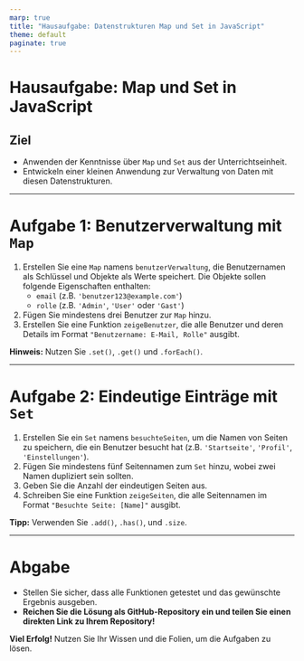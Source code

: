```yaml
---
marp: true
title: "Hausaufgabe: Datenstrukturen Map und Set in JavaScript"
theme: default
paginate: true
---
```


# Hausaufgabe: Map und Set in JavaScript

## Ziel
- Anwenden der Kenntnisse über `Map` und `Set` aus der Unterrichtseinheit.
- Entwickeln einer kleinen Anwendung zur Verwaltung von Daten mit diesen Datenstrukturen.

---

# Aufgabe 1: Benutzerverwaltung mit `Map`
1. Erstellen Sie eine `Map` namens `benutzerVerwaltung`, die Benutzernamen als Schlüssel und Objekte als Werte speichert. Die Objekte sollen folgende Eigenschaften enthalten:
   - `email` (z.B. `'benutzer123@example.com'`)
   - `rolle` (z.B. `'Admin'`, `'User'` oder `'Gast'`)
2. Fügen Sie mindestens drei Benutzer zur `Map` hinzu.
3. Erstellen Sie eine Funktion `zeigeBenutzer`, die alle Benutzer und deren Details im Format `"Benutzername: E-Mail, Rolle"` ausgibt.

**Hinweis:** Nutzen Sie `.set()`, `.get()` und `.forEach()`.

---

# Aufgabe 2: Eindeutige Einträge mit `Set`
1. Erstellen Sie ein `Set` namens `besuchteSeiten`, um die Namen von Seiten zu speichern, die ein Benutzer besucht hat (z.B. `'Startseite'`, `'Profil'`, `'Einstellungen'`).
2. Fügen Sie mindestens fünf Seitennamen zum `Set` hinzu, wobei zwei Namen dupliziert sein sollten.
3. Geben Sie die Anzahl der eindeutigen Seiten aus.
4. Schreiben Sie eine Funktion `zeigeSeiten`, die alle Seitennamen im Format `"Besuchte Seite: [Name]"` ausgibt.

**Tipp:** Verwenden Sie `.add()`, `.has()`, und `.size`.

---

# Abgabe
- Stellen Sie sicher, dass alle Funktionen getestet und das gewünschte Ergebnis ausgeben.
- **Reichen Sie die Lösung als GitHub-Repository ein und teilen Sie einen direkten Link zu Ihrem Repository!**

**Viel Erfolg!** Nutzen Sie Ihr Wissen und die Folien, um die Aufgaben zu lösen.
